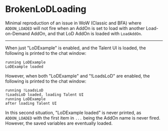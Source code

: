 # BrokenLoDLoading
Minimal reproduction of an issue in WoW (Classic and BFA) where `ADDON_LOADED` will not fire when an AddOn is set to load with another Load-on-Demand AddOn, and that LoD AddOn is loaded with `LoadAddOn`.

---

When just "LoDExample" is enabled, and the Talent UI is loaded, the following is printed to the chat window:

```
running LoDExample
LoDExample loaded
```

However, when both "LoDExample" and "!LoadsLoD" are enabled, the following is printed to the chat window:

```
running !LoadsLoD
!LoadsLoD loaded, loading Talent UI
running LoDExample
after loading Talent UI
```

In this second situation, "LoDExample loaded" is never printed, as `ADDON_LOADED` with the first item in `...` being the AddOn name is never fired.  However, the saved variables are eventually loaded.

